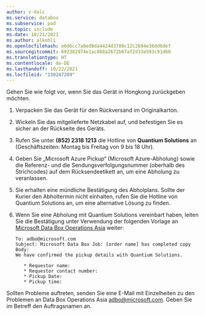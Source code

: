 ```yaml
---
author: v-dalc
ms.service: databox
ms.subservice: pod
ms.topic: include
ms.date: 10/21/2021
ms.author: alkohli
ms.openlocfilehash: e0d6cc7a8ed8da4424d3780c12c2b94e36dd6def
ms.sourcegitcommit: 692382974e1ac868a2672b67af2d33e593c91d60
ms.translationtype: HT
ms.contentlocale: de-DE
ms.lasthandoff: 10/22/2021
ms.locfileid: "130247209"
---
```

Gehen Sie wie folgt vor, wenn Sie das Gerät in Hongkong zurückgeben möchten.

1. Verpacken Sie das Gerät für den Rückversand im Originalkarton.
2. Wickeln Sie das mitgelieferte Netzkabel auf, und befestigen Sie es sicher an der Rückseite des Geräts.
3. Rufen Sie unter **(852) 2318 1213** die Hotline von **Quantium Solutions** an (Geschäftszeiten: Montag bis Freitag von 9 bis 18 Uhr).  
4. Geben Sie „Microsoft Azure Pickup“ (Microsoft Azure-Abholung) sowie die Referenz- und die Sendungsverfolgungsnummer (oberhalb des Strichcodes) auf dem Rücksendeetikett an, um eine Abholung zu veranlassen.
5. Sie erhalten eine mündliche Bestätigung des Abholplans. Sollte der Kurier den Abholtermin nicht einhalten, rufen Sie die Hotline von Quantium Solutions an, um eine alternative Lösung zu finden.
6. Wenn Sie eine Abholung mit Quantium Solutions vereinbart haben, leiten Sie die Bestätigung unter Verwendung der folgenden Vorlage an [Microsoft Data Box Operations Asia](mailto:adbo@microsoft.com) weiter:

    ```output
    To: adbo@microsoft.com
    Subject: Microsoft Data Box Job: [order name] has completed copy
    Body:
    We have confirmed the pickup details with Quantium Solutions.

       * Requestor name:
       * Requestor contact number:
       * Pickup Date:  
       * Pickup time:
    ```

Sollten Probleme auftreten, senden Sie eine E-Mail mit Einzelheiten zu den Problemen an Data Box Operations Asia [adbo@microsoft.com](mailto:adbo@microsoft.com). Geben Sie im Betreff den Auftragsnamen an.
